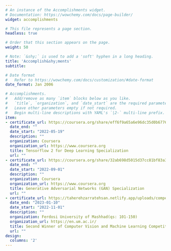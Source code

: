```yaml
---
# An instance of the Accomplishments widget.
# Documentation: https://wowchemy.com/docs/page-builder/
widget: accomplishments

# This file represents a page section.
headless: true

# Order that this section appears on the page.
weight: 50

# Note: `&shy;` is used to add a 'soft' hyphen in a long heading.
title: 'Accomplish&shy;ments'
subtitle:

# Date format
#   Refer to https://wowchemy.com/docs/customization/#date-format
date_format: Jan 2006

# Accomplishments.
#   Add/remove as many `item` blocks below as you like.
#   `title`, `organization`, and `date_start` are the required parameters.
#   Leave other parameters empty if not required.
#   Begin multi-line descriptions with YAML's `|2-` multi-line prefix.
item:
- certificate_url: https://coursera.org/share/eff6f9a65a6e96dc35d0b6776296f9e4
  date_end: ""
  date_start: "2022-05-19"
  description: ""
  organization: Coursera
  organization_url: https://www.coursera.org
  title: Tensorflow 2 for Deep Learning Specialization
  url: ""
- certificate_url: https://coursera.org/share/32ab698d5015d37cc81bf83a3d69f9ea
  date_end: ""
  date_start: "2022-09-01"
  description: ""
  organization: Coursera
  organization_url: https://www.coursera.org
  title: Generative Adversarial Networks (GAN) Specialization
  url: ""
- certificate_url: https://taherehzarratehsan.netlify.app/uploads/competition.png
  date_end: "2023-01-10"
  date_start: "2022-11-01"
  description: ""
  organization: Ferdosi University of Mashhad(qs: 101-150)
  organization_url: https://en.um.ac.ir/
  title: Second Winner of Computer Vision and Machine Learning Competition 
  url: ""
design:
  columns: '2' 
---
```

